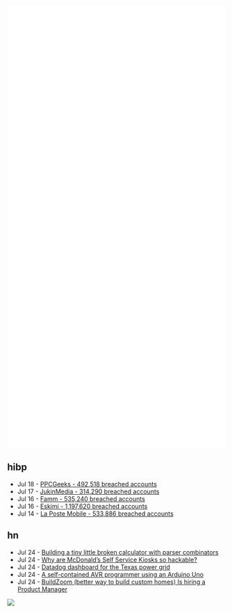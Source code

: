 ![Metrics](https://raw.githubusercontent.com/phixion/phixion/master/metrics.svg)

## hibp

<!--
for https://github.com/phixion/phixion/blob/main/.github/workflows/feeds.yml
-->
<!--START_SECTION:haveibeenpwnd-->
- Jul 18 - [PPCGeeks - 492,518 breached accounts](https://haveibeenpwned.com/PwnedWebsites#PPCGeeks)
- Jul 17 - [JukinMedia - 314,290 breached accounts](https://haveibeenpwned.com/PwnedWebsites#JukinMedia)
- Jul 16 - [Famm - 535,240 breached accounts](https://haveibeenpwned.com/PwnedWebsites#Famm)
- Jul 16 - [Eskimi - 1,197,620 breached accounts](https://haveibeenpwned.com/PwnedWebsites#Eskimi)
- Jul 14 - [La Poste Mobile - 533,886 breached accounts](https://haveibeenpwned.com/PwnedWebsites#LaPosteMobile)
<!--END_SECTION:haveibeenpwnd-->

## hn

<!--
for https://github.com/phixion/phixion/blob/main/.github/workflows/feeds.yml
-->
<!--START_SECTION:hn-->
- Jul 24 - [Building a tiny little broken calculator with parser combinators](https://blog.jfo.click/building-a-tiny-little-broken-calculator-with-parser-combinators/)
- Jul 24 - [Why are McDonald’s Self Service Kiosks so hackable?](https://ghuntley.com/mcdonalds/)
- Jul 24 - [Datadog dashboard for the Texas power grid](https://p.datadoghq.com/sb/5c2fc00be-393be929c9c55c3b80b557d08c30787a?from_ts=1658093527470&to_ts=1658698327470&live=true)
- Jul 24 - [A self-contained AVR programmer using an Arduino Uno](https://blog.jgc.org/2022/07/a-self-contained-avr-programmer-using.html)
- Jul 24 - [BuildZoom (better way to build custom homes) Is hiring a Product Manager](https://jobs.lever.co/buildzoom)
<!--END_SECTION:hn-->

<!--
for https://yhype.me
-->
![](https://hit.yhype.me/github/profile?user_id=13013670)
